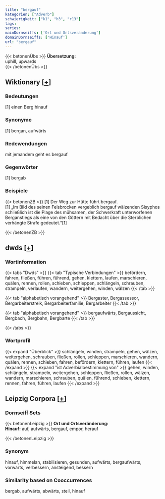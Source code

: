 ```yaml
---
title: "bergauf"
kategorien: ["Adverb"]
schwierigkeit: ["k1", "h3", "r13"]
tags:
series:
mainDornseiffs: ['Ort und Ortsveränderung']
domainDornseiffs: ['Hinauf']
url: "bergauf"
---
```


{{< betonenÜbs >}}
**Übersetzung:**  
uphill, upwards  
{{< /betonenÜbs >}}

## Wiktionary [[+](https://de.wiktionary.org/wiki/bergauf)]

### Bedeutungen
[1] einen Berg hinauf  

### Synonyme
[1] bergan, aufwärts  

### Redewendungen
mit jemandem geht es bergauf  

### Gegenwörter
[1] bergab  

### Beispiele
{{< betonenZB >}}
[1] Der Weg zur Hütte führt bergauf.  
[1] „Im Bild des seinen Felsbrocken vergeblich bergauf wälzenden Sisyphos schließlich ist die Plage des mühsamen, der Schwerkraft unterworfenen Berganstiegs als eine von den Göttern mit Bedacht über die Sterblichen verhängte Strafe gedeutet.“[1]  

{{< /betonenZB >}}


## dwds [[+](https://www.dwds.de/wb/bergauf)]

### Wortinformation
{{< tabs "Dwds" >}}
{{< tab "Typische Verbindungen" >}}
befördern, fahren, fließen, führen, führend, gehen, klettern, laufen, marschieren, quälen, rennen, rollen, schieben, schleppen, schlängeln, schrauben, strampeln, verlaufen, wandern, weitergehen, winden, wälzen
{{< /tab >}}

{{< tab "alphabetisch vorangehend" >}}
Bergaster, Bergassessor, Bergarbeiterstreik, Bergarbeiterfamilie, Bergarbeiter
{{< /tab >}}

{{< tab "alphabetisch vorangehend" >}}
bergaufwärts, Bergaussicht, Bergbach, Bergbahn, Bergbarte
{{< /tab >}}

{{< /tabs >}}

### Wortprofil
{{< expand "Überblick" >}} schlängeln, winden, strampeln, gehen, wälzen, weitergehen, schrauben, fließen, rollen, schleppen, marschieren, wandern, quälen, rennen, schieben, fahren, befördern, klettern, führen, laufen {{< /expand >}}
{{< expand "ist Adverbialbestimmung von" >}} gehen, winden, schlängeln, strampeln, weitergehen, schleppen, fließen, rollen, wälzen, wandern, marschieren, schrauben, quälen, führend, schieben, klettern, rennen, fahren, führen, laufen {{< /expand >}}

## Leipzig Corpora [[+](https://corpora.uni-leipzig.de/en/res?word=bergauf&corpusId=deu_newscrawl-public_2018)]

### Dornseiff Sets
{{< betonenLeipzig >}}
**Ort und Ortsveränderung:**  
**Hinauf:** auf, aufwärts, bergauf, empor, herauf  

{{< /betonenLeipzig >}}

### Synonym
hinauf, himmelan, stabilisieren, gesunden, aufwärts, bergaufwärts, vorwärts, verbessern, ansteigend, bessern


### Similarity based on Cooccurrences
bergab, aufwärts, abwärts, steil, hinauf

